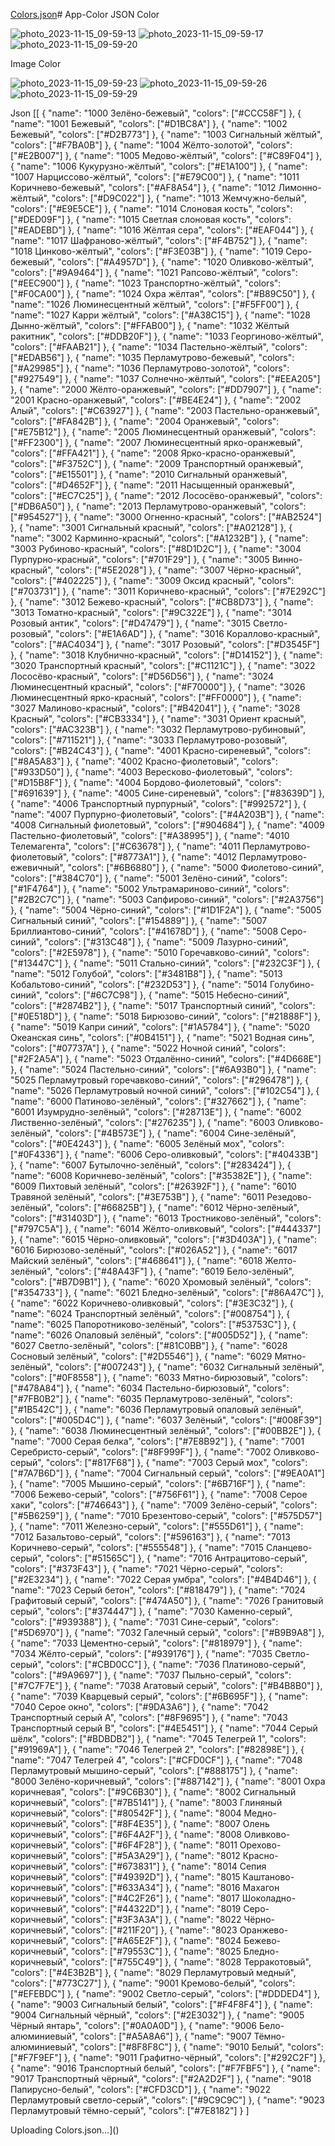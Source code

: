 [Colors.json](https://github.com/OstaninOn/App-Color/files/13361524/Colors.json)# App-Color
JSON Color

![photo_2023-11-15_09-59-13](https://github.com/OstaninOn/App-Color/assets/114023414/618eee14-d660-47ff-9e83-a2bb2dc10c09)
![photo_2023-11-15_09-59-17](https://github.com/OstaninOn/App-Color/assets/114023414/e3cae074-da39-4743-b540-94f3a2e2d6df)
![photo_2023-11-15_09-59-20](https://github.com/OstaninOn/App-Color/assets/114023414/ff39aded-7877-4d5a-9f4c-7809bda3a45b)

Image Color


![photo_2023-11-15_09-59-23](https://github.com/OstaninOn/App-Color/assets/114023414/5998533a-61e1-4212-9cd9-4f0fca540528)
![photo_2023-11-15_09-59-26](https://github.com/OstaninOn/App-Color/assets/114023414/353960c8-5cc0-469c-ae44-ec4d641e95f7)
![photo_2023-11-15_09-59-29](https://github.com/OstaninOn/App-Color/assets/114023414/fa05f66e-aa85-46b2-8617-4feed0bb502e)

Json
[[
    {
        "name": "1000 Зелёно-бежевый",
        "colors": ["#CCC58F"]
    },
    {
        "name": "1001 Бежевый",
        "colors": ["#D1BC8A"]
    },
    {
        "name": "1002 Бежевый",
        "colors": ["#D2B773"]
    },
    {
        "name": "1003 Сигнальный жёлтый",
        "colors": ["#F7BA0B"]
    },
    {
        "name": "1004 Жёлто-золотой",
        "colors": ["#E2B007"]
    },
    {
        "name": "1005 Медово-жёлтый",
        "colors": ["#C89F04"]
    },
    {
        "name": "1006 Кукурузно-жёлтый",
        "colors": ["#E1A100"]
    },
    {
        "name": "1007 Нарциссово-жёлтый",
        "colors": ["#E79C00"]
    },
    {
        "name": "1011 Коричнево-бежевый",
        "colors": ["#AF8A54"]
    },
    {
        "name": "1012 Лимонно-жёлтый",
        "colors": ["#D9C022"]
    },
    {
        "name": "1013 Жемчужно-белый",
        "colors": ["#E9E5CE"]
    },
    {
        "name": "1014 Слоновая кость",
        "colors": ["#DED09F"]
    },
    {
        "name": "1015 Светлая слоновая кость",
        "colors": ["#EADEBD"]
    },
    {
        "name": "1016 Жёлтая сера",
        "colors": ["#EAF044"]
    },
    {
        "name": "1017 Шафраново-жёлтый",
        "colors": ["#F4B752"]
    },
    {
        "name": "1018 Цинково-жёлтый",
        "colors": ["#F3E03B"]
    },
    {
        "name": "1019 Серо-бежевый",
        "colors": ["#A4957D"]
    },
    {
        "name": "1020 Оливково-жёлтый",
        "colors": ["#9A9464"]
    },
    {
        "name": "1021 Рапсово-жёлтый",
        "colors": ["#EEC900"]
    },
    {
        "name": "1023 Транспортно-жёлтый",
        "colors": ["#F0CA00"]
    },
    {
        "name": "1024 Охра жёлтая",
        "colors": ["#B89C50"]
    },
    {
        "name": "1026 Люминесцентный жёлтый",
        "colors": ["#F5FF00"]
    },
    {
        "name": "1027 Карри жёлтый",
        "colors": ["#A38C15"]
    },
    {
        "name": "1028 Дынно-жёлтый",
        "colors": ["#FFAB00"]
    },
    {
        "name": "1032 Жёлтый ракитник",
        "colors": ["#DDB20F"]
    },
    {
        "name": "1033 Георгиново-жёлтый",
        "colors": ["#FAAB21"]
    },
    {
        "name": "1034 Пастельно-жёлтый",
        "colors": ["#EDAB56"]
    },
    {
        "name": "1035 Перламутрово-бежевый",
        "colors": ["#A29985"]
    },
    {
        "name": "1036 Перламутрово-золотой",
        "colors": ["#927549"]
    },
    {
        "name": "1037 Солнечно-жёлтый",
        "colors": ["#EEA205"]
    },
    {
        "name": "2000 Жёлто-оранжевый",
        "colors": ["#DD7907"]
    },
    {
        "name": "2001 Красно-оранжевый",
        "colors": ["#BE4E24"]
    },
    {
        "name": "2002 Алый",
        "colors": ["#C63927"]
    },
    {
        "name": "2003 Пастельно-оранжевый",
        "colors": ["#FA842B"]
    },
    {
        "name": "2004 Оранжевый",
        "colors": ["#E75B12"]
    },
    {
        "name": "2005 Люминесцентный оранжевый",
        "colors": ["#FF2300"]
    },
    {
        "name": "2007 Люминесцентный ярко-оранжевый",
        "colors": ["#FFA421"]
    },
    {
        "name": "2008 Ярко-красно-оранжевый",
        "colors": ["#F3752C"]
    },
    {
        "name": "2009 Транспортный оранжевый",
        "colors": ["#E15501"]
    },
    {
        "name": "2010 Сигнальный оранжевый",
        "colors": ["#D4652F"]
    },
    {
        "name": "2011 Насыщенный оранжевый",
        "colors": ["#EC7C25"]
    },
    {
        "name": "2012 Лососёво-оранжевый",
        "colors": ["#DB6A50"]
    },
    {
        "name": "2013 Перламутрово-оранжевый",
        "colors": ["#954527"]
    },
    {
        "name": "3000 Огненно-красный",
        "colors": ["#AB2524"]
    },
    {
        "name": "3001 Сигнальный красный",
        "colors": ["#A02128"]
    },
    {
        "name": "3002 Карминно-красный",
        "colors": ["#A1232B"]
    },
    {
        "name": "3003 Рубиново-красный",
        "colors": ["#8D1D2C"]
    },
    {
        "name": "3004 Пурпурно-красный",
        "colors": ["#701F29"]
    },
    {
        "name": "3005 Винно-красный",
        "colors": ["#5E2028"]
    },
    {
        "name": "3007 Чёрно-красный",
        "colors": ["#402225"]
    },
    {
        "name": "3009 Оксид красный",
        "colors": ["#703731"]
    },
    {
        "name": "3011 Коричнево-красный",
        "colors": ["#7E292C"]
    },
    {
        "name": "3012 Бежево-красный",
        "colors": ["#CB8D73"]
    },
    {
        "name": "3013 Томатно-красный",
        "colors": ["#9C322E"]
    },
    {
        "name": "3014 Розовый антик",
        "colors": ["#D47479"]
    },
    {
        "name": "3015 Светло-розовый",
        "colors": ["#E1A6AD"]
    },
    {
        "name": "3016 Кораллово-красный",
        "colors": ["#AC4034"]
    },
    {
        "name": "3017 Розовый",
        "colors": ["#D3545F"]
    },
    {
        "name": "3018 Клубнично-красный",
        "colors": ["#D14152"]
    },
    {
        "name": "3020 Транспортный красный",
        "colors": ["#C1121C"]
    },
    {
        "name": "3022 Лососёво-красный",
        "colors": ["#D56D56"]
    },
    {
        "name": "3024 Люминесцентный красный",
        "colors": ["#F70000"]
    },
    {
        "name": "3026 Люминесцентный ярко-красный",
        "colors": ["#FF0000"]
    },
    {
        "name": "3027 Малиново-красный",
        "colors": ["#B42041"]
    },
    {
        "name": "3028 Красный",
        "colors": ["#CB3334"]
    },
    {
        "name": "3031 Ориент красный",
        "colors": ["#AC323B"]
    },
    {
        "name": "3032 Перламутрово-рубиновый",
        "colors": ["#711521"]
    },
    {
        "name": "3033 Перламутрово-розовый",
        "colors": ["#B24C43"]
    },
    {
        "name": "4001 Красно-сиреневый",
        "colors": ["#8A5A83"]
    },
    {
        "name": "4002 Красно-фиолетовый",
        "colors": ["#933D50"]
    },
    {
        "name": "4003 Вересково-фиолетовый",
        "colors": ["#D15B8F"]
    },
    {
        "name": "4004 Бордово-фиолетовый",
        "colors": ["#691639"]
    },
    {
        "name": "4005 Сине-сиреневый",
        "colors": ["#83639D"]
    },
    {
        "name": "4006 Транспортный пурпурный",
        "colors": ["#992572"]
    },
    {
        "name": "4007 Пурпурно-фиолетовый",
        "colors": ["#4A203B"]
    },
    {
        "name": "4008 Сигнальный фиолетовый",
        "colors": ["#904684"]
    },
    {
        "name": "4009 Пастельно-фиолетовый",
        "colors": ["#A38995"]
    },
    {
        "name": "4010 Телемагента",
        "colors": ["#C63678"]
    },
    {
        "name": "4011 Перламутрово-фиолетовый",
        "colors": ["#8773A1"]
    },
    {
        "name": "4012 Перламутрово-ежевичный",
        "colors": ["#6B6880"]
    },
    {
        "name": "5000 Фиолетово-синий",
        "colors": ["#384C70"]
    },
    {
        "name": "5001 Зелёно-синий",
        "colors": ["#1F4764"]
    },
    {
        "name": "5002 Ультрамариново-синий",
        "colors": ["#2B2C7C"]
    },
    {
        "name": "5003 Сапфирово-синий",
        "colors": ["#2A3756"]
    },
    {
        "name": "5004 Чёрно-синий",
        "colors": ["#1D1F2A"]
    },
    {
        "name": "5005 Сигнальный синий",
        "colors": ["#154889"]
    },
    {
        "name": "5007 Бриллиантово-синий",
        "colors": ["#41678D"]
    },
    {
        "name": "5008 Серо-синий",
        "colors": ["#313C48"]
    },
    {
        "name": "5009 Лазурно-синий",
        "colors": ["#2E5978"]
    },
    {
        "name": "5010 Горечавково-синий",
        "colors": ["#13447C"]
    },
    {
        "name": "5011 Стально-синий",
        "colors": ["#232C3F"]
    },
    {
        "name": "5012 Голубой",
        "colors": ["#3481B8"]
    },
    {
        "name": "5013 Кобальтово-синий",
        "colors": ["#232D53"]
    },
    {
        "name": "5014 Голубино-синий",
        "colors": ["#6C7C98"]
    },
    {
        "name": "5015 Небесно-синий",
        "colors": ["#2874B2"]
    },
    {
        "name": "5017 Транспортный синий",
        "colors": ["#0E518D"]
    },
    {
        "name": "5018 Бирюзово-синий",
        "colors": ["#21888F"]
    },
    {
        "name": "5019 Капри синий",
        "colors": ["#1A5784"]
    },
    {
        "name": "5020 Океанская синь",
        "colors": ["#0B4151"]
    },
    {
        "name": "5021 Водная синь",
        "colors": ["#07737A"]
    },
    {
        "name": "5022 Ночной синий",
        "colors": ["#2F2A5A"]
    },
    {
        "name": "5023 Отдалённо-синий",
        "colors": ["#4D668E"]
    },
    {
        "name": "5024 Пастельно-синий",
        "colors": ["#6A93B0"]
    },
    {
        "name": "5025 Перламутровый горечавково-синий",
        "colors": ["#296478"]
    },
    {
        "name": "5026 Перламутровый ночной синий",
        "colors": ["#102C54"]
    },
    {
        "name": "6000 Патиново-зелёный",
        "colors": ["#327662"]
    },
    {
        "name": "6001 Изумрудно-зелёный",
        "colors": ["#28713E"]
    },
    {
        "name": "6002 Лиственно-зелёный",
        "colors": ["#276235"]
    },
    {
        "name": "6003 Оливково-зелёный",
        "colors": ["#4B573E"]
    },
    {
        "name": "6004 Сине-зелёный",
        "colors": ["#0E4243"]
    },
    {
        "name": "6005 Зелёный мох",
        "colors": ["#0F4336"]
    },
    {
        "name": "6006 Серо-оливковый",
        "colors": ["#40433B"]
    },
    {
        "name": "6007 Бутылочно-зелёный",
        "colors": ["#283424"]
    },
    {
        "name": "6008 Коричнево-зелёный",
        "colors": ["#35382E"]
    },
    {
        "name": "6009 Пихтовый зелёный",
        "colors": ["#26392F"]
    },
    {
        "name": "6010 Травяной зелёный",
        "colors": ["#3E753B"]
    },
    {
        "name": "6011 Резедово-зелёный",
        "colors": ["#66825B"]
    },
    {
        "name": "6012 Чёрно-зелёный",
        "colors": ["#31403D"]
    },
    {
        "name": "6013 Тростниково-зелёный",
        "colors": ["#797C5A"]
    },
    {
        "name": "6014 Жёлто-оливковый",
        "colors": ["#444337"]
    },
    {
        "name": "6015 Чёрно-оливковый",
        "colors": ["#3D403A"]
    },
    {
        "name": "6016 Бирюзово-зелёный",
        "colors": ["#026A52"]
    },
    {
        "name": "6017 Майский зелёный",
        "colors": ["#468641"]
    },
    {
        "name": "6018 Желто-зелёный",
        "colors": ["#48A43F"]
    },
    {
        "name": "6019 Бело-зелёный",
        "colors": ["#B7D9B1"]
    },
    {
        "name": "6020 Хромовый зелёный",
        "colors": ["#354733"]
    },
    {
        "name": "6021 Бледно-зелёный",
        "colors": ["#86A47C"]
    },
    {
        "name": "6022 Коричнево-оливковый",
        "colors": ["#3E3C32"]
    },
    {
        "name": "6024 Транспортный зелёный",
        "colors": ["#008754"]
    },
    {
        "name": "6025 Папоротниково-зелёный",
        "colors": ["#53753C"]
    },
    {
        "name": "6026 Опаловый зелёный",
        "colors": ["#005D52"]
    },
    {
        "name": "6027 Светло-зелёный",
        "colors": ["#81C0BB"]
    },
    {
        "name": "6028 Сосновый зелёный",
        "colors": ["#2D5546"]
    },
    {
        "name": "6029 Мятно-зелёный",
        "colors": ["#007243"]
    },
    {
        "name": "6032 Сигнальный зелёный",
        "colors": ["#0F8558"]
    },
    {
        "name": "6033 Мятно-бирюзовый",
        "colors": ["#478A84"]
    },
    {
        "name": "6034 Пастельно-бирюзовый",
        "colors": ["#7FB0B2"]
    },
    {
        "name": "6035 Перламутрово-зелёный",
        "colors": ["#1B542C"]
    },
    {
        "name": "6036 Перламутровый опаловый зелёный",
        "colors": ["#005D4C"]
    },
    {
        "name": "6037 Зелёный",
        "colors": ["#008F39"]
    },
    {
        "name": "6038 Люминесцентный зелёный",
        "colors": ["#00BB2E"]
    },
    {
        "name": "7000 Серая белка",
        "colors": ["#7E8B92"]
    },
    {
        "name": "7001 Серебристо-серый",
        "colors": ["#8F999F"]
    },
    {
        "name": "7002 Оливково-серый",
        "colors": ["#817F68"]
    },
    {
        "name": "7003 Серый мох",
        "colors": ["#7A7B6D"]
    },
    {
        "name": "7004 Сигнальный серый",
        "colors": ["#9EA0A1"]
    },
    {
        "name": "7005 Мышино-серый",
        "colors": ["#6B716F"]
    },
    {
        "name": "7006 Бежево-серый",
        "colors": ["#756F61"]
    },
    {
        "name": "7008 Серое хаки",
        "colors": ["#746643"]
    },
    {
        "name": "7009 Зелёно-серый",
        "colors": ["#5B6259"]
    },
    {
        "name": "7010 Брезентово-серый",
        "colors": ["#575D57"]
    },
    {
        "name": "7011 Железно-серый",
        "colors": ["#555D61"]
    },
    {
        "name": "7012 Базальтово-серый",
        "colors": ["#596163"]
    },
    {
        "name": "7013 Коричнево-серый",
        "colors": ["#555548"]
    },
    {
        "name": "7015 Сланцево-серый",
        "colors": ["#51565C"]
    },
    {
        "name": "7016 Антрацитово-серый",
        "colors": ["#373F43"]
    },
    {
        "name": "7021 Чёрно-серый",
        "colors": ["#2E3234"]
    },
    {
        "name": "7022 Серая умбра",
        "colors": ["#4B4D46"]
    },
    {
        "name": "7023 Серый бетон",
        "colors": ["#818479"]
    },
    {
        "name": "7024 Графитовый серый",
        "colors": ["#474A50"]
    },
    {
        "name": "7026 Гранитовый серый",
        "colors": ["#374447"]
    },
    {
        "name": "7030 Каменно-серый",
        "colors": ["#939388"]
    },
    {
        "name": "7031 Сине-серый",
        "colors": ["#5D6970"]
    },
    {
        "name": "7032 Галечный серый",
        "colors": ["#B9B9A8"]
    },
    {
        "name": "7033 Цементно-серый",
        "colors": ["#818979"]
    },
    {
        "name": "7034 Жёлто-серый",
        "colors": ["#939176"]
    },
    {
        "name": "7035 Светло-серый",
        "colors": ["#CBD0CC"]
    },
    {
        "name": "7036 Платиново-серый",
        "colors": ["#9A9697"]
    },
    {
        "name": "7037 Пыльно-серый",
        "colors": ["#7C7F7E"]
    },
    {
        "name": "7038 Агатовый серый",
        "colors": ["#B4B8B0"]
    },
    {
        "name": "7039 Кварцевый серый",
        "colors": ["#6B695F"]
    },
    {
        "name": "7040 Серое окно",
        "colors": ["#9DA3A6"]
    },
    {
        "name": "7042 Транспортный серый A",
        "colors": ["#8F9695"]
    },
    {
        "name": "7043 Транспортный серый B",
        "colors": ["#4E5451"]
    },
    {
        "name": "7044 Серый шёлк",
        "colors": ["#BDBDB2"]
    },
    {
        "name": "7045 Телегрей 1",
        "colors": ["#91969A"]
    },
    {
        "name": "7046 Телегрей 2",
        "colors": ["#82898E"]
    },
    {
        "name": "7047 Телегрей 4",
        "colors": ["#CFD0CF"]
    },
    {
        "name": "7048 Перламутровый мышино-серый",
        "colors": ["#888175"]
    },
    {
        "name": "8000 Зелёно-коричневый",
        "colors": ["#887142"]
    },
    {
        "name": "8001 Охра коричневая",
        "colors": ["#9C6B30"]
    },
    {
        "name": "8002 Сигнальный коричневый",
        "colors": ["#7B5141"]
    },
    {
        "name": "8003 Глиняный коричневый",
        "colors": ["#80542F"]
    },
    {
        "name": "8004 Медно-коричневый",
        "colors": ["#8F4E35"]
    },
    {
        "name": "8007 Олень коричневый",
        "colors": ["#6F4A2F"]
    },
    {
        "name": "8008 Оливково-коричневый",
        "colors": ["#6F4F28"]
    },
    {
        "name": "8011 Орехово-коричневый",
        "colors": ["#5A3A29"]
    },
    {
        "name": "8012 Красно-коричневый",
        "colors": ["#673831"]
    },
    {
        "name": "8014 Сепия коричневый",
        "colors": ["#49392D"]
    },
    {
        "name": "8015 Каштаново-коричневый",
        "colors": ["#633A34"]
    },
    {
        "name": "8016 Махагон коричневый",
        "colors": ["#4C2F26"]
    },
    {
        "name": "8017 Шоколадно-коричневый",
        "colors": ["#44322D"]
    },
    {
        "name": "8019 Серо-коричневый",
        "colors": ["#3F3A3A"]
    },
    {
        "name": "8022 Чёрно-коричневый",
        "colors": ["#211F20"]
    },
    {
        "name": "8023 Оранжево-коричневый",
        "colors": ["#A65E2F"]
    },
    {
        "name": "8024 Бежево-коричневый",
        "colors": ["#79553C"]
    },
    {
        "name": "8025 Бледно-коричневый",
        "colors": ["#755C49"]
    },
    {
        "name": "8028 Терракотовый",
        "colors": ["#4E3B2B"]
    },
    {
        "name": "8029 Перламутровый медный",
        "colors": ["#773C27"]
    },
    {
        "name": "9001 Кремово-белый",
        "colors": ["#EFEBDC"]
    },
    {
        "name": "9002 Светло-серый",
        "colors": ["#DDDED4"]
    },
    {
        "name": "9003 Сигнальный белый",
        "colors": ["#F4F8F4"]
    },
    {
        "name": "9004 Сигнальный чёрный",
        "colors": ["#2E3032"]
    },
    {
        "name": "9005 Чёрный янтарь",
        "colors": ["#0A0A0D"]
    },
    {
        "name": "9006 Бело-алюминиевый",
        "colors": ["#A5A8A6"]
    },
    {
        "name": "9007 Тёмно-алюминиевый",
        "colors": ["#8F8F8C"]
    },
    {
        "name": "9010 Белый",
        "colors": ["#F7F9EF"]
    },
    {
        "name": "9011 Графитно-чёрный",
        "colors": ["#292C2F"]
    },
    {
        "name": "9016 Транспортный белый",
        "colors": ["#F7FBF5"]
    },
    {
        "name": "9017 Транспортный чёрный",
        "colors": ["#2A2D2F"]
    },
    {
        "name": "9018 Папирусно-белый",
        "colors": ["#CFD3CD"]
    },
    {
        "name": "9022 Перламутровый светло-серый",
        "colors": ["#9C9C9C"]
    },
    {
        "name": "9023 Перламутровый тёмно-серый",
        "colors": ["#7E8182"]
    }
]
 
Uploading Colors.json…]()

